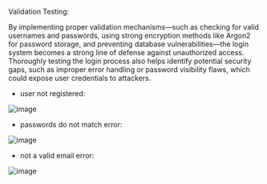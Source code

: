 








Validation Testing:

By implementing proper validation mechanisms—such as checking for valid usernames and passwords, using strong encryption methods like Argon2 for password storage, and preventing database vulnerabilities—the login system becomes a strong line of defense against unauthorized access. Thoroughly testing the login process also helps identify potential security gaps, such as improper error handling or password visibility flaws, which could expose user credentials to attackers.

- user not registered:
  
![image](https://github.com/user-attachments/assets/47d9cdd5-7c01-455a-aee7-f58126686fac)

- passwords do not match error:
  
![image](https://github.com/user-attachments/assets/a4e63df6-ae00-4eff-91d9-25a0d747ce2f)

- not a valid email error:

![image](https://github.com/user-attachments/assets/d6c9d37a-83ca-48df-9a65-3f8a016965d4)


